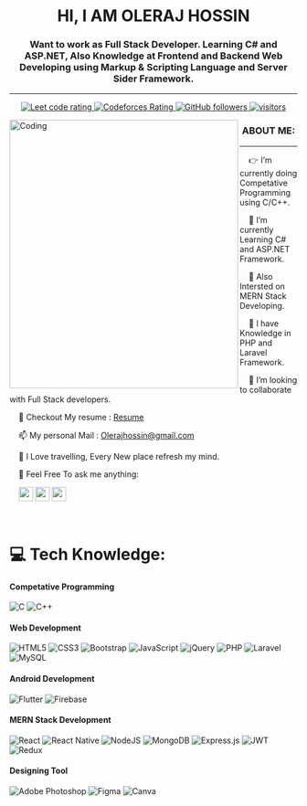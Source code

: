 <h1 align="center">HI, I AM OLERAJ HOSSIN</h1>
<h3 align="center">Want to work as Full Stack Developer. Learning C# and ASP.NET, Also Knowledge at Frontend and Backend Web Developing using Markup & Scripting Language and Server Sider Framework.</h3><hr>
<p align="center">
  <a href="https://leetcode.com/mondoloz/">
    <img src="https://cp-logo.vercel.app/leetcode/mondoloz" alt="Leet code rating" />
  </a>
  <a href="https://codeforces.com/profile/mondoloz">
    <img src="https://cp-logo.vercel.app/codeforces/mondoloz" alt="Codeforces Rating" />
  </a>
  <a href="https://github.com/oleraj09?tab=followers">
    <img alt="GitHub followers" src="https://img.shields.io/github/followers/oleraj09?color=green&logo=github">
  </a>
  <a href="https://github.com/oleraj09/">
    <img src="https://komarev.com/ghpvc/?username=oleraj09" alt="visitors" />
  </a>

</p>
<img align="left" alt="Coding" width="400" height="470" src="https://cdn.dribbble.com/users/1162077/screenshots/5403918/focus-animation.gif">

   <h3 align="center">ABOUT ME: </h3><hr>
   <p align="left">
  
   &nbsp; &nbsp; 👉 I’m currently doing Competative Programming using C/C++.
  
   &nbsp; &nbsp; 💞️ I’m currently Learning C# and ASP.NET Framework.

   &nbsp; &nbsp; 🌱 Also Intersted on MERN Stack Developing.
  
   &nbsp; &nbsp; 💬 I have Knowledge in PHP and Laravel Framework.
  
   &nbsp; &nbsp; 👯 I’m looking to collaborate with Full Stack developers.
   
   &nbsp; &nbsp; 👯 Checkout My resume : [Resume](https://github.com/Oleraj09/Oleraj09/blob/master/Oleraj.pdf)
         
   &nbsp; &nbsp; 📫 My personal Mail   : Olerajhossin@gmail.com
         
   &nbsp; &nbsp; 🔭 I Love travelling, Every New place refresh my mind.
  
   &nbsp; &nbsp; 💬 Feel Free To ask me anything: 
   
  &nbsp; &nbsp;   <a href="https://www.linkedin.com/in/oleraj-hossin-2b8b5a19a">
  <img src="https://img.shields.io/badge/linkedin-%230077B5.svg?&style=for-the-badge&logo=linkedin&logoColor=white" height=25></a> 
  <a href="https://www.facebook.com/oleraj.hossin">
  <img src="https://img.shields.io/badge/Facebook-1877F2?style=for-the-badge&logo=facebook&logoColor=white" height=25></a>
  <a href="https://twitter.com/mondoloz">
  <img src="https://img.shields.io/badge/twitter-%231DA1F2.svg?&style=for-the-badge&logo=twitter&logoColor=white" height=25></a> 
  </p>
   
<br>

# 💻 Tech Knowledge:
<h4 align="left">Competative Programming</h4>

![C](https://img.shields.io/badge/c-%2300599C.svg?style=for-the-badge&logo=c&logoColor=white) 
![C++](https://img.shields.io/badge/c++-%2300599C.svg?style=for-the-badge&logo=c%2B%2B&logoColor=white) 
<br>
<h4 align="left">Web Development</h4>

![HTML5](https://img.shields.io/badge/html5-%23E34F26.svg?style=for-the-badge&logo=html5&logoColor=white) 
![CSS3](https://img.shields.io/badge/css3-%231572B6.svg?style=for-the-badge&logo=css3&logoColor=white) 
![Bootstrap](https://img.shields.io/badge/bootstrap-%23563D7C.svg?style=for-the-badge&logo=bootstrap&logoColor=white) 
![JavaScript](https://img.shields.io/badge/javascript-%23323330.svg?style=for-the-badge&logo=javascript&logoColor=%23F7DF1E) 
![jQuery](https://img.shields.io/badge/jquery-%230769AD.svg?style=for-the-badge&logo=jquery&logoColor=white)
![PHP](https://img.shields.io/badge/php-%23777BB4.svg?style=for-the-badge&logo=php&logoColor=white) 
![Laravel](https://img.shields.io/badge/laravel-%23FF2D20.svg?style=for-the-badge&logo=laravel&logoColor=white) 
![MySQL](https://img.shields.io/badge/mysql-%2300f.svg?style=for-the-badge&logo=mysql&logoColor=white) 
<br>
<h4 align="left">Android Development</h4>

![Flutter](https://img.shields.io/badge/Flutter-%2302569B.svg?style=for-the-badge&logo=Flutter&logoColor=white) 
![Firebase](https://img.shields.io/badge/firebase-%23039BE5.svg?style=for-the-badge&logo=firebase) 
<br>

<h4 align="left">MERN Stack Development</h4>

![React](https://img.shields.io/badge/react-%2320232a.svg?style=for-the-badge&logo=react&logoColor=%2361DAFB) 
![React Native](https://img.shields.io/badge/react_native-%2320232a.svg?style=for-the-badge&logo=react&logoColor=%2361DAFB) 
![NodeJS](https://img.shields.io/badge/node.js-6DA55F?style=for-the-badge&logo=node.js&logoColor=white) 
![MongoDB](https://img.shields.io/badge/MongoDB-%234ea94b.svg?style=for-the-badge&logo=mongodb&logoColor=white) 
![Express.js](https://img.shields.io/badge/express.js-%23404d59.svg?style=for-the-badge&logo=express&logoColor=%2361DAFB)
![JWT](https://img.shields.io/badge/JWT-black?style=for-the-badge&logo=JSON%20web%20tokens) 
![Redux](https://img.shields.io/badge/redux-%23593d88.svg?style=for-the-badge&logo=redux&logoColor=white) 
<br>
<h4 align="left">Designing Tool</h4>

![Adobe Photoshop](https://img.shields.io/badge/adobephotoshop-%2331A8FF.svg?style=for-the-badge&logo=adobephotoshop&logoColor=white)
![Figma](https://img.shields.io/badge/figma-%23F24E1E.svg?style=for-the-badge&logo=figma&logoColor=white)
![Canva](https://img.shields.io/badge/Canva-%2300C4CC.svg?style=for-the-badge&logo=Canva&logoColor=white) 



